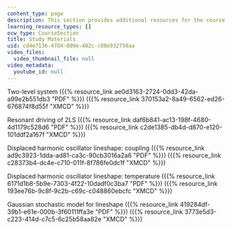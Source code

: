 ```yaml
---
content_type: page
description: This section provides additional resources for the course material.
learning_resource_types: []
ocw_type: CourseSection
title: Study Materials
uid: cd4e7136-47d4-809e-402c-c08e932758aa
video_files:
  video_thumbnail_file: null
video_metadata:
  youtube_id: null
---
```


Two-level system ({{% resource_link ae0d3163-2724-0dd3-42da-a99e2b551db3 "PDF" %}}) ({{% resource_link 370153a2-8a49-6562-ed26-676874f8d55f "XMCD" %}})

Resonant driving of 2LS ({{% resource_link daf6b841-ac13-198f-4680-4d1179c528d6 "PDF" %}}) ({{% resource_link c2de1385-db4d-d870-e120-101ddf2a167f "XMCD" %}})

Displaced harmonic oscillator lineshape: coupling ({{% resource_link ad9c3923-1dda-ad81-ca3c-90cb3016a2a6 "PDF" %}}) ({{% resource_link c28373b4-dc4e-c710-011f-8f786fe0dc1f "XMCD" %}})

Displaced harmonic oscillator lineshape: temperature ({{% resource_link 6171d1b8-5b9e-7303-4f22-10dadf0c3ba7 "PDF" %}}) ({{% resource_link 193ee76b-9c8f-9c2b-c69c-c048860ebcfc "XMCD" %}})

Gaussian stochastic model for lineshape ({{% resource_link 419284df-39b1-e61e-000b-3f60111ffa3e "PDF" %}}) ({{% resource_link 3773e5d3-c223-414d-c7c5-6c25b58aa82e "XMCD" %}})